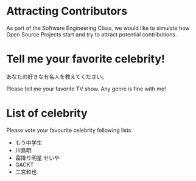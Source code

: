 # Attracting Contributors
As part of the Software Engineering Class, we would like to simulate how Open Source Projects start and try to attract potential contributions.

# Tell me your favorite celebrity!
あなたの好きな有名人を教えてください。

Please tell me your favorite TV show.
Any genre is fine with me!

# List of celebrity
Please vote your favourite celebrity following lists
- もう中学生
- 川島明
- 霜降り明星 せいや
- GACKT
- 二宮和也

